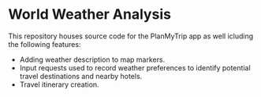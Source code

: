 # **World Weather Analysis**

This repository houses source code for the PlanMyTrip app as well icluding the following features:
 - Adding weather description to map markers.
 - Input requests used to record weather preferences to identify potential travel destinations and nearby hotels.
 - Travel itinerary creation.
